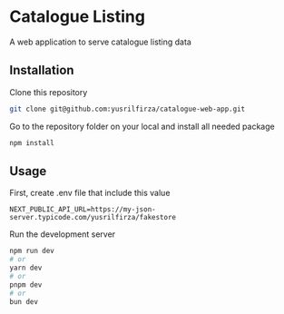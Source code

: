 # Catalogue Listing

A web application to serve catalogue listing data

## Installation

Clone this repository

```bash
git clone git@github.com:yusrilfirza/catalogue-web-app.git
```

Go to the repository folder on your local and install all needed package
```bash
npm install
```

## Usage
First, create .env file that include this value
```
NEXT_PUBLIC_API_URL=https://my-json-server.typicode.com/yusrilfirza/fakestore
```
Run the development server
```bash
npm run dev
# or
yarn dev
# or
pnpm dev
# or
bun dev
```
